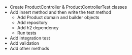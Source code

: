 * Create ProductController & ProductControllerTest classes
* Add insert method and then write the test method
    * Add Product domain and builder objects
    * Add repository
    * Add h2 dependency
    * Run tests
* Add integration test
* Add validation
* Add other methods
